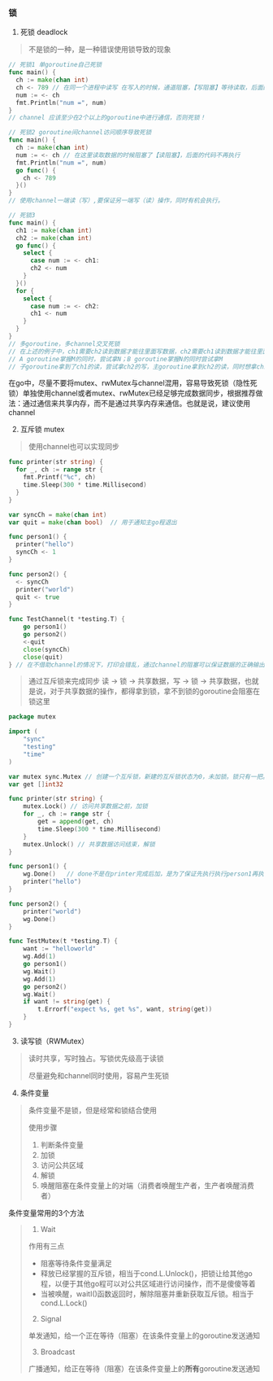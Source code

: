 ### 锁

1. 死锁 deadlock

> 不是锁的一种，是一种错误使用锁导致的现象

```go
// 死锁1 单goroutine自己死锁
func main() {
  ch := make(chan int)
  ch <- 789 // 在同一个进程中读写 在写入的时候，通道阻塞，【写阻塞】等待读取，后面的代码不再执行
  num := <- ch
  fmt.Println("num =", num)
}
// channel 应该至少在2个以上的goroutine中进行通信，否则死锁！
```

```go
// 死锁2 goroutine间channel访问顺序导致死锁
func main() {
  ch := make(chan int)
  num := <- ch // 在这里读取数据的时候阻塞了【读阻塞】，后面的代码不再执行
  fmt.Println("num =", num)
  go func() {
    ch <- 789
  }()
}
// 使用channel一端读（写）,要保证另一端写（读）操作，同时有机会执行。
```

```go
// 死锁3 
func main() {
  ch1 := make(chan int)
  ch2 := make(chan int)
  go func() {
    select {
      case num := <- ch1:
      ch2 <- num
    }
  }()
  for {
    select {
      case num := <- ch2:
      ch1 <- num
    }
  }
}
// 多goroutine，多channel交叉死锁
// 在上述的例子中，ch1需要ch2读到数据才能往里面写数据，ch2需要ch1读到数据才能往里面写数据，但是一开始的时候没有goroutine往ch1和ch2写数据，会阻塞，引发死锁
// A goroutine掌握M的同时，尝试拿N；B goroutine掌握N的同时尝试拿M
// 子goroutine拿到了ch1的读，尝试拿ch2的写，主goroutine拿到ch2的读，同时想拿ch1的写
```

在go中，尽量不要将mutex、rwMutex与channel混用，容易导致死锁（隐性死锁）单独使用channel或者mutex、rwMutex已经足够完成数据同步，根据推荐做法：通过通信来共享内存，而不是通过共享内存来通信。也就是说，建议使用channel

2. 互斥锁 mutex

> 使用channel也可以实现同步

```go
func printer(str string) {
  for _, ch := range str {
    fmt.Printf("%c", ch)
    time.Sleep(300 * time.Millisecond)
  }
}

var syncCh = make(chan int)
var quit = make(chan bool)	// 用于通知主go程退出

func person1() {
  printer("hello")
  syncCh <- 1
}

func person2() {
  <- syncCh
  printer("world")
  quit <- true
}

func TestChannel(t *testing.T) {
	go person1()
	go person2()
	<-quit
	close(syncCh)
	close(quit)
} // 在不借助channel的情况下，打印会错乱，通过channel的阻塞可以保证数据的正确输出
```

> 通过互斥锁来完成同步 读 -> 锁 -> 共享数据，写 -> 锁 -> 共享数据，也就是说，对于共享数据的操作，都得拿到锁，拿不到锁的goroutine会阻塞在锁这里

```go
package mutex

import (
	"sync"
	"testing"
	"time"
)

var mutex sync.Mutex // 创建一个互斥锁，新建的互斥锁状态为0，未加锁。锁只有一把。
var get []int32

func printer(str string) {
	mutex.Lock() // 访问共享数据之前，加锁
	for _, ch := range str {
		get = append(get, ch)
		time.Sleep(300 * time.Millisecond)
	}
	mutex.Unlock() // 共享数据访问结束，解锁
}

func person1() {
	wg.Done()	// done不是在printer完成后加，是为了保证先执行执行person1再执行person2的同时查看锁的效果
	printer("hello")
}

func person2() {
	printer("world")
	wg.Done()
}

func TestMutex(t *testing.T) {
	want := "helloworld"
	wg.Add(1)
	go person1()
	wg.Wait()
	wg.Add(1)
	go person2()
	wg.Wait()
	if want != string(get) {
		t.Errorf("expect %s, get %s", want, string(get))
	}
}
```

3. 读写锁（RWMutex）

> 读时共享，写时独占。写锁优先级高于读锁
>
> 尽量避免和channel同时使用，容易产生死锁

4. 条件变量

> 条件变量不是锁，但是经常和锁结合使用
>
> 使用步骤
>
> 1. 判断条件变量
> 2. 加锁
> 3. 访问公共区域
> 4. 解锁
> 5. 唤醒阻塞在条件变量上的对端（消费者唤醒生产者，生产者唤醒消费者）

条件变量常用的3个方法

>1. Wait
>
>   作用有三点
>
>   - 阻塞等待条件变量满足
>   - 释放已经掌握的互斥锁，相当于cond.L.Unlock()，把锁让给其他go程，以便于其他go程可以对公共区域进行访问操作，而不是傻傻等着
>   - 当被唤醒，waitI()函数返回时，解除阻塞并重新获取互斥锁。相当于cond.L.Lock()
>
>2. Signal
>
>   单发通知，给一个正在等待（阻塞）在该条件变量上的goroutine发送通知
>
>3. Broadcast 
>
>   广播通知，给正在等待（阻塞）在该条件变量上的**所有**goroutine发送通知